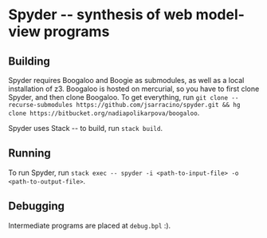 # Spyder -- synthesis of web model-view programs

## Building
Spyder requires Boogaloo and Boogie as submodules, as well as a local installation of z3. Boogaloo is hosted on mercurial, so you have to first clone
Spyder, and then clone Boogaloo. To get everything, run
`git clone --recurse-submodules https://github.com/jsarracino/spyder.git && hg clone https://bitbucket.org/nadiapolikarpova/boogaloo`.

Spyder uses Stack -- to build, run
`stack build`.
## Running
To run Spyder, run
`stack exec -- spyder -i <path-to-input-file> -o <path-to-output-file>`.

## Debugging
Intermediate programs are placed at `debug.bpl` :).